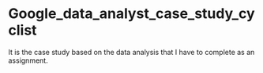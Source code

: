 # Google_data_analyst_case_study_cyclist
It is the case study based on the data analysis that I have to complete as an assignment. 
